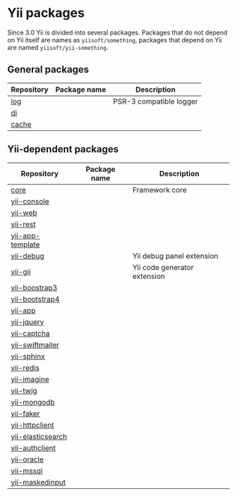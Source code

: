 # Yii packages

Since 3.0 Yii is divided into several packages. Packages that do not depend on Yii itself are names as `yiisoft/something`,
packages that depend on Yii are named `yiisoft/yii-something`.

## General packages

| Repository  | Package name  | Description  |
|---|---|---|
| [log](https://github.com/yiisoft/log) |   | PSR-3 compatible logger |
| [di](https://github.com/yiisoft/di) | | |
| [cache](https://github.com/yiisoft/cache) | | |

## Yii-dependent packages

| Repository  | Package name  | Description  |
|---|---|---|
| [core](https://github.com/yiisoft/core) | | Framework core |
| [yii-console](https://github.com/yiisoft/yii-console) | | |
| [yii-web](https://github.com/yiisoft/yii-web) | | | 
| [yii-rest](https://github.com/yiisoft/yii-rest) | | |
| [yii-app-template](https://github.com/yiisoft/yii-app-template) | | |
| [yii-debug](https://github.com/yiisoft/yii-debug) |   | Yii debug panel extension    |
| [yii-gii](https://github.com/yiisoft/yii-gii)     |   | Yii code generator extension |
| [yii-boostrap3](https://github.com/yiisoft/yii-bootstrap3) | | |
| [yii-bootstrap4](https://github.com/yiisoft/yii-bootstrap4) |   |   | 
| [yii-app](https://github.com/yiisoft/yii-app) |   |   |
| [yii-jquery](https://github.com/yiisoft/yii-jquery)  |   |   |
| [yii-captcha](https://github.com/yiisoft/yii-captcha)  |   |   |
| [yii-swiftmailer](https://github.com/yiisoft/yii-swiftmailer)  |   |   |
| [yii-sphinx](https://github.com/yiisoft/yii-sphinx)  |   |   |
| [yii-redis](https://github.com/yiisoft/yii-redis)  |   |   |
| [yii-imagine](https://github.com/yiisoft/yii-imagine) | | |
| [yii-twig](https://github.com/yiisoft/yii-twig) | | |
| [yii-mongodb](https://github.com/yiisoft/yii-mongodb) | | |
| [yii-faker](https://github.com/yiisoft/yii-faker) | | |
| [yii-httpclient](https://github.com/yiisoft/yii-httpclient) | | |
| [yii-elasticsearch](https://github.com/yiisoft/yii-elasticsearch) | | |
| [yii-authclient](https://github.com/yiisoft/yii-authclient) | | |
| [yii-oracle](https://github.com/yiisoft/yii-oracle) | | |
| [yii-mssql](https://github.com/yiisoft/yii-mssql) | | |
| [yii-maskedinput](https://github.com/yiisoft/yii-maskedinput) | | |
